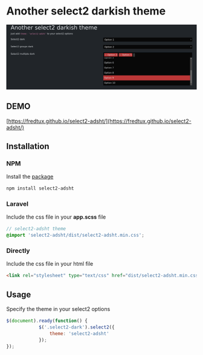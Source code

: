 # Another select2 darkish theme

![Screenshot](./Screenshot.png)

## DEMO

[https://fredtux.github.io/select2-adsht/](https://fredtux.github.io/select2-adsht/)

## Installation

### NPM
Install the [package](https://www.npmjs.com/package/select2-adsht)

```bash
npm install select2-adsht
```

### Laravel
Include the css file in your **app.scss** file

```scss
// select2-adsht theme
@import 'select2-adsht/dist/select2-adsht.min.css';
```


### Directly
Include the css file in your html file

```html
<link rel="stylesheet" type="text/css" href="dist/select2-adsht.min.css">
```

## Usage

Specify the theme in your select2 options

```js
$(document).ready(function() {
            $('.select2-dark').select2({
                theme: 'select2-adsht'
            });
});
```




